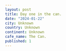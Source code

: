```yaml
---
layout: post
title: Day one in the can.
date: "2024-01-22"
city: Unknown
country: Unknown
continent: Unknown
cafe_name: The Can.
published: 1
---
```

